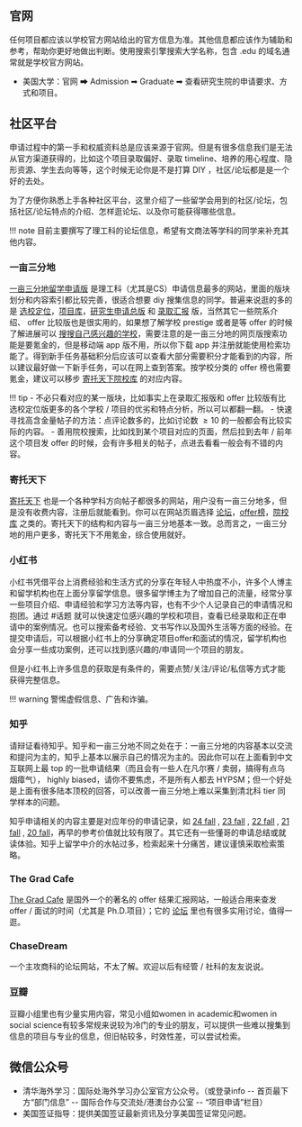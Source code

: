 ## 官网

任何项目都应该以学校官方网站给出的官方信息为准。其他信息都应该作为辅助和参考，帮助你更好地做出判断。使用搜索引擎搜索大学名称，包含 .edu 的域名通常就是学校官方网站。

- 美国大学：官网 ➡ Admission ➡ Graduate ➡ 查看研究生院的申请要求、方式和项目。

## 社区平台

申请过程中的第一手和权威资料总是应该来源于官网。但是有很多信息我们是无法从官方渠道获得的，比如这个项目录取偏好、录取 timeline、培养的用心程度、隐形资源、学生去向等等，这个时候无论你是不是打算 DIY ，社区/论坛都是是一个好的去处。

为了方便你熟悉上手各种社区平台，这里介绍了一些留学会用到的社区/论坛，包括社区/论坛特点的介绍、怎样逛论坛、以及你可能获得哪些信息。

!!! note
    目前主要撰写了理工科的论坛信息，希望有文商法等学科的同学来补充其他内容。

### 一亩三分地

[一亩三分地留学申请版](https://www.1point3acres.com/bbs/offer) 是理工科（尤其是CS）申请信息最多的网站，里面的版块划分和内容索引都比较完善，很适合想要 diy 搜集信息的同学。普遍来说逛的多的是 [选校定位](https://www.1point3acres.com/bbs/forum-79-1.html)，[项目库](https://offer.1point3acres.com/db/programs/--)，[研究生申请总版](https://www.1point3acres.com/bbs/forum-27-1.html) 和 [录取汇报](https://www.1point3acres.com/bbs/forum-82-1.html) 版，当然其它一些院系介绍、 offer 比较版也是很实用的，如果想了解学校 prestige 或者是等 offer 的时候了解进展可以 [搜搜自己感兴趣的学校](https://www.1point3acres.com/bbs/tag.html?category=2)，需要注意的是一亩三分地的网页版搜索功能是要氪金的，但是移动端 app 版不用，所以你下载 app 并注册就能使用检索功能了。得到新手任务基础积分后应该可以查看大部分需要积分才能看到的内容，所以建议最好做一下新手任务，可以在网上查到答案。按学校分类的 offer 榜也需要氪金，建议可以移步 [寄托天下院校库](https://schools.gter.net/) 的对应内容。

!!! tip
    - 不必只看对应的某一版块，比如事实上在录取汇报版和 offer 比较版有比选校定位版更多的各个学校 / 项目的优劣和特点分析，所以可以都翻一翻。
    - 快速寻找高含金量帖子的方法：点评论数多的，比如讨论数 $\geq 10$ 的一般都会有比较实际的内容。
    - 善用院校搜索，比如找到某个项目对应的页面，然后拉到去年 / 前年这个项目发 offer 的时候，会有许多相关的帖子，点进去看看一般会有不错的内容。

### 寄托天下

[寄托天下](https://bbs.gter.net/) 也是一个各种学科方向帖子都很多的网站，用户没有一亩三分地多，但是没有收费内容，注册后就能看到。你可以在网站页眉选择 [论坛](https://bbs.gter.net/)，[offer榜](https://offer.gter.net/)，[院校库](https://schools.gter.net/) 之类的。寄托天下的结构和内容与一亩三分地基本一致。总而言之，一亩三分地的用户更多，寄托天下不用氪金，综合使用就好。

### 小红书

小红书凭借平台上消费经验和生活方式的分享在年轻人中热度不小，许多个人博主和留学机构也在上面分享留学信息。很多留学博主为了增加自己的流量，经常分享一些项目介绍、申请经验和学习方法等内容，也有不少个人记录自己的申请情况和抱团。通过 #话题 就可以快速定位感兴趣的学校和项目，查看已经录取和正在申请中的案例情况。也可以搜索备考经验、文书写作以及国外生活等方面的经验。在提交申请后，可以根据小红书上的分享确定项目offer和面试的情况，留学机构也会分享一些成功案例，还可以找到感兴趣的/申请同一个项目的朋友。

但是小红书上许多信息的获取是有条件的，需要点赞/关注/评论/私信等方式才能获得完整信息。

!!! warning
    警惕虚假信息、广告和诈骗。

### 知乎

请辩证看待知乎。知乎和一亩三分地不同之处在于：一亩三分地的内容基本以交流和提问为主的，知乎上基本以展示自己的情况为主的。因此你可以在上面看到中文互联网上最 top 的一批申请结果（而且会有一些人在凡尔赛 / 卖弱，搞得有点乌烟瘴气）， highly biased，请你不要焦虑，不是所有人都去 HYPSM；但一个好处是上面有很多陆本顶校的回答，可以改善一亩三分地上难以采集到清北科 tier 同学样本的问题。

知乎申请相关的内容主要是对应年份的申请记录，如 [24 fall](https://www.zhihu.com/question/443613502/answer/2818895221) , [23 fall](https://www.zhihu.com/question/360515552) , [22 fall](https://www.zhihu.com/question/379814619) , [21 fall](https://www.zhihu.com/question/357928233/answer/1668324597) , [20 fall](https://www.zhihu.com/question/318624725/answer/1265464156)，再早的参考价值就比较有限了。其它还有一些懂哥的申请总结或就读体验。知乎上留学中介的水帖过多，检索起来十分痛苦，建议谨慎采取检索策略。

### The Grad Cafe

[The Grad Cafe](https://www.thegradcafe.com/) 是国外一个的著名的 offer 结果汇报网站，一般适合用来查发 offer / 面试的时间（尤其是 Ph.D.项目）；它的 [论坛](https://forum.thegradcafe.com/) 里也有很多实用讨论，值得一逛。


### ChaseDream

一个主攻商科的论坛网站，不太了解。欢迎以后有经管 / 社科的友友说说。

### 豆瓣

豆瓣小组里也有少量实用内容，常见小组如women in academic和women in social science有较多常规来说较为冷门的专业的朋友，可以提供一些难以搜集到信息的项目与专业的信息，但旧帖较多，时效性差，可以尝试检索。

## 微信公众号

- 清华海外学习：国际处海外学习办公室官方公众号。（或登录info -- 首页最下方“部门信息” -- 国际合作与交流处/港澳台办公室 -- “项目申请”栏目）
- 美国签证指导：提供美国签证最新资讯及分享美国签证常见问题。

